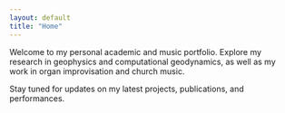 ```yaml
---
layout: default
title: "Home"
---
```


Welcome to my personal academic and music portfolio. Explore my research in geophysics and computational geodynamics, as well as my work in organ improvisation and church music.

Stay tuned for updates on my latest projects, publications, and performances.
